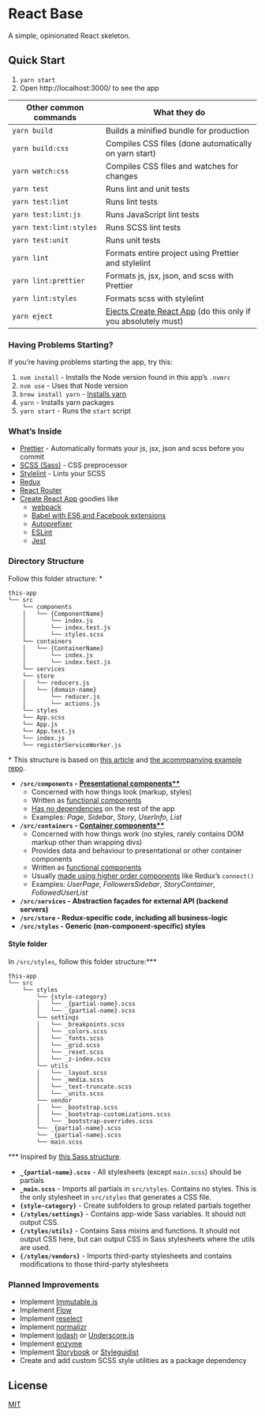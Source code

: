 # React Base
A simple, opinionated React skeleton.

## Quick Start

1. `yarn start`
1. Open http://localhost:3000/ to see the app

| Other common commands   | What they do                                          |
| ----------------------- | ----------------------------------------------------- |
| `yarn build`            | Builds a minified bundle for production               |
| `yarn build:css`        | Compiles CSS files (done automatically on yarn start) |
| `yarn watch:css`        | Compiles CSS files and watches for changes            |
| `yarn test`             | Runs lint and unit tests                              |
| `yarn test:lint`        | Runs lint tests                                       |
| `yarn test:lint:js`     | Runs JavaScript lint tests                            |
| `yarn test:lint:styles` | Runs SCSS lint tests                                  |
| `yarn test:unit`        | Runs unit tests                                       |
| `yarn lint`             | Formats entire project using Prettier and stylelint   |
| `yarn lint:prettier`    | Formats js, jsx, json, and scss with Prettier         |
| `yarn lint:styles`      | Formats scss with stylelint                           |
| `yarn eject`            | [Ejects Create React App](https://github.com/facebookincubator/create-react-app#converting-to-a-custom-setup) (do this only if you absolutely must)   |

### Having Problems Starting?

If you’re having problems starting the app, try this:

1. `nvm install`       - Installs the Node version found in this app’s `.nvmrc`
1. `nvm use`           - Uses that Node version
1. `brew install yarn` - [Installs yarn](https://yarnpkg.com/en/docs/install)
1. `yarn`              - Installs yarn packages
1. `yarn start`        - Runs the `start` script

### What’s Inside

- [Prettier](https://prettier.io/) - Automatically formats your js, jsx, json and scss before you commit
- [SCSS (Sass)](http://sass-lang.com/) - CSS preprocessor
- [Stylelint](https://stylelint.io/) - Lints your SCSS
- [Redux](http://redux.js.org/)
- [React Router](https://reacttraining.com/react-router/)
- [Create React App](https://github.com/facebookincubator/create-react-app) goodies like
    - [webpack](https://webpack.js.org/)
    - [Babel with ES6 and Facebook extensions](http://babeljs.io/)
    - [Autoprefixer](https://github.com/postcss/autoprefixer)
    - [ESLint](http://eslint.org/)
    - [Jest](http://facebook.github.io/jest)

### Directory Structure

Follow this folder structure: \*

```
this-app
└── src
    └── components
    │   └── {ComponentName}
    │       └── index.js
    │       └── index.test.js
    │       └── styles.scss
    └── containers
    │   └── {ContainerName}
    │       └── index.js
    │       └── index.test.js
    └── services
    └── store
    │   └── reducers.js
    │   └── {domain-name}
    │       └── reducer.js
    │       └── actions.js
    └── styles
    └── App.scss
    └── App.js
    └── App.test.js
    └── index.js
    └── registerServiceWorker.js
```

\* This structure is based on [this article](https://hackernoon.com/redux-step-by-step-a-simple-and-robust-workflow-for-real-life-apps-1fdf7df46092) and [the acommpanying example repo](https://github.com/wix/react-dataflow-example).

- **`/src/components` - [Presentational components\**](http://redux.js.org/docs/basics/UsageWithReact.html#presentational-and-container-components)**
  - Concerned with how things look (markup, styles)
  - Written as [functional components](https://javascriptplayground.com/blog/2017/03/functional-stateless-components-react/)
  - [Has no dependencies](https://medium.com/@dan_abramov/smart-and-dumb-components-7ca2f9a7c7d0) on the rest of the app
  - Examples: *Page*, *Sidebar*, *Story*, *UserInfo*, *List*
- **`/src/containers` - [Container components\**](http://redux.js.org/docs/basics/UsageWithReact.html#presentational-and-container-components)**
  - Concerned with how things work (no styles, rarely contains DOM markup other than wrapping divs)
  - Provides data and behaviour to presentational or other container components
  - Written as [functional components](https://javascriptplayground.com/blog/2017/03/functional-stateless-components-react/)
  - Usually [made using higher order components]((https://medium.com/@dan_abramov/smart-and-dumb-components-7ca2f9a7c7d0)) like Redux’s `connect()`
  - Examples: *UserPage*, *FollowersSidebar*, *StoryContainer*, *FollowedUserList*
- **`/src/services` - Abstraction façades for external API (backend servers)**
- **`/src/store` - Redux-specific code, including all business-logic**
- **`/src/styles` - Generic (non-component-specific) styles**

#### Style folder

In `/src/styles`, follow this folder structure:\***

```
this-app
└── src
    └── styles
        └── {style-category}
        │   └── _{partial-name}.scss
        │   └── _{partial-name}.scss
        └── settings
        │   └── _breakpoints.scss
        │   └── _colors.scss
        │   └── _fonts.scss
        │   └── _grid.scss
        │   └── _reset.scss
        │   └── _z-index.scss
        └── utils
        │   └── _layout.scss
        │   └── _media.scss
        │   └── _text-truncate.scss
        │   └── _units.scss
        └── vendor
        │   └── _bootstrap.scss
        │   └── _bootstrap-customizations.scss
        │   └── _bootstrap-overrides.scss
        └── _{partial-name}.scss
        └── _{partial-name}.scss
        └── main.scss
```
\*** Inspired by [this Sass structure](http://thesassway.com/beginner/how-to-structure-a-sass-project).

- **`_{partial-name}.scss`**  - All stylesheets (except `main.scss`) should be partials
- **`_main.scss`**  - Imports all partials in `src/styles`. Contains no styles. This is the only stylesheet in `src/styles` that generates a CSS file.
- **`{style-category}`** - Create subfolders to group related partials together
- **`{/styles/settings}`** - Contains app-wide Sass variables. It should not output CSS.
- **`{/styles/utils}`** - Contains Sass mixins and functions. It should not output CSS here, but can output CSS in Sass stylesheets where the utils are used.
- **`{/styles/vendors}`** - Imports third-party stylesheets and contains modifications to those third-party stylesheets

### Planned Improvements

- Implement [Immutable.js](https://facebook.github.io/immutable-js/)
- Implement [Flow](https://flow.org/)
- Implement [reselect](https://github.com/reactjs/reselect)
- Implement [normalizr](https://github.com/paularmstrong/normalizr)
- Implement [lodash](https://lodash.com) or [Underscore.js](http://underscorejs.org/)
- Implement [enzyme](https://github.com/airbnb/enzyme)
- Implement [Storybook](https://storybook.js.org/) or [Styleguidist](https://react-styleguidist.js.org/)
- Create and add custom SCSS style utilities as a package dependency

## License
[MIT](https://opensource.org/licenses/MIT)


